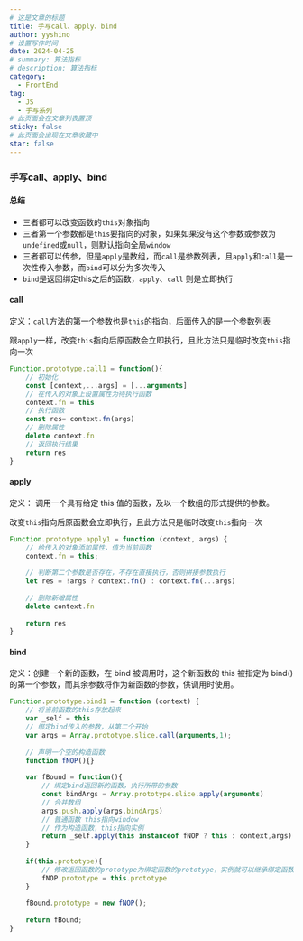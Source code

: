 ```yaml
---
# 这是文章的标题
title: 手写call、apply、bind
author: yyshino
# 设置写作时间
date: 2024-04-25
# summary: 算法指标
# description: 算法指标
category:
  - FrontEnd
tag:
  - JS
  - 手写系列
# 此页面会在文章列表置顶
sticky: false
# 此页面会出现在文章收藏中
star: false
---
```






### 手写call、apply、bind

#### 总结

- 三者都可以改变函数的`this`对象指向
- 三者第一个参数都是`this`要指向的对象，如果如果没有这个参数或参数为`undefined`或`null`，则默认指向全局`window`
- 三者都可以传参，但是`apply`是数组，而`call`是参数列表，且`apply`和`call`是一次性传入参数，而`bind`可以分为多次传入
- `bind`是返回绑定this之后的函数，`apply`、`call` 则是立即执行



#### call

定义：`call`方法的第一个参数也是`this`的指向，后面传入的是一个参数列表

跟`apply`一样，改变`this`指向后原函数会立即执行，且此方法只是临时改变`this`指向一次

```js
Function.prototype.call1 = function(){
	// 初始化
    const [context,...args] = [...arguments]
    // 在传入的对象上设置属性为待执行函数
    context.fn = this
    // 执行函数
    const res= context.fn(args)
    // 删除属性
    delete context.fn
    // 返回执行结果
    return res
}
```



#### apply

定义： 调用一个具有给定 this 值的函数，及以一个数组的形式提供的参数。

改变`this`指向后原函数会立即执行，且此方法只是临时改变`this`指向一次

```js
Function.prototype.apply1 = function (context, args) {
    // 给传入的对象添加属性，值为当前函数
    context.fn = this;
	
    // 判断第二个参数是否存在，不存在直接执行，否则拼接参数执行
    let res = !args ? context.fn() : context.fn(...args)
    
    // 删除新增属性
    delete context.fn
    
    return res
}
```



#### bind

定义：创建一个新的函数，在 bind 被调用时，这个新函数的 this 被指定为 bind()的第一个参数，而其余参数将作为新函数的参数，供调用时使用。

```js
Function.prototype.bind1 = function (context) {
	// 将当前函数的this存放起来
	var _self = this
    // 绑定bind传入的参数，从第二个开始
    var args = Array.prototype.slice.call(arguments,1);
    
    // 声明一个空的构造函数
    function fNOP(){}
    
    var fBound = function(){
        // 绑定bind返回新的函数，执行所带的参数
        const bindArgs = Array.prototype.slice.apply(arguments)
        // 合并数组
        args.push.apply(args.bindArgs)
        // 普通函数 this指向window
        // 作为构造函数，this指向实例
        return _self.apply(this instanceof fNOP ? this : context,args)
    }
    
    if(this.prototype){
        // 修改返回函数的prototype为绑定函数的prototype，实例就可以继承绑定函数的原型中的值
        fNOP.prototype = this.prototype
    }
    
    fBound.prototype = new fNOP();
    
    return fBound;
}
```

